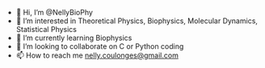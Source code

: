 - 👋 Hi, I’m @NellyBioPhy
- 👀 I’m interested in Theoretical Physics, Biophysics, Molecular Dynamics, Statistical Physics
- 🌱 I’m currently learning Biophysics
- 💞️ I’m looking to collaborate on C or Python coding
- 📫 How to reach me nelly.coulonges@gmail.com

<!---
NellyBioPhy/NellyBioPhy is a ✨ special ✨ repository because its `README.md` (this file) appears on your GitHub profile.
You can click the Preview link to take a look at your changes.
--->
